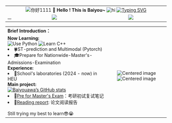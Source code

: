 
<div align = "center">
  <table>
    <!-- Header --> 
    <tr>
      <td colspan="3" align="center">
  <img src="https://media2.giphy.com/media/v1.Y2lkPTc5MGI3NjExeXR6dmlzcnd0djJzNXE3NWQzdmkwZTVoZnNjdDdwMmg1ZG9qdnRleiZlcD12MV9pbnRlcm5hbF9naWZfYnlfaWQmY3Q9Zw/bcKmIWkUMCjVm/giphy.webp" width="100" alt="你好1111" />
  <b>🥳 Hello ! This is Baiyou~</b>
  <img src="https://s1.4sai.com/src/img/gif/05/05199d960cdf46a58032300bc5b821c7.gif?e=1735488000&token=1srnZGLKZ0Aqlz6dk7yF4SkiYf4eP-YrEOdM1sob:761QqYl3lHVN-PvdRRx80ZvVM0s=" alt="hi" width="140"/>
  <a href="https://git.io/typing-svg"><img src="https://readme-typing-svg.herokuapp.com?font=DynaPuff&pause=1000&color=5CF7F0&center=true&vCenter=true&width=435&lines=A+undergraduate+from+Harbin+" alt="Typing SVG" /></a>
     </td>
    </tr>
    <!-- 进度条&访问量&QQ -->
    <tr>
      <td align = "left">
        <img src="https://raw.githubusercontent.com/Baiyouawa/Baiyouawa/main/assets/github-contribution-grid-snake.svg" alt="GitHub Snake" width = "2000" />
      </td>
      <td align="center" width="240px">
        <img src="https://access-counter.vercel.app/api/counter?name=yourname&theme=006&length=7" width = "400" />
      </td>
      <td align="center" width="210px">
        <img src="https://github.com/user-attachments/assets/41ed912d-6264-4e7f-854f-12144e13576b" height="150px" />
      </td>
    <tr>
      <table>
  <!-- First row -->
  <tr>
    <td colspan="2" align="left"><b>Brief Introduction：</b></td>
  </tr>
  <!-- Second row -->
  <tr>
    <td colspan="2" align="left">
      <b>Now Learning:</b><br>
      <img src="https://img.shields.io/badge/Use-Python-0076ab?style=flat&logo=Python&logoColor=ffffff" alt="Use Python" />
      <img src="https://img.shields.io/badge/Learn-C++-blueviolet?style=flat&logo=Visual%20Studio%20Code&logoColor=ffffff" alt="Learn C++" /><br>
      <li>🍀<a target="_blank">ST-prediction and Multimodal (Pytorch)</a></li>
      <li>🎓<a target="_blank">Prepare for Nationwide-Master's-Admissions-Examination</a></li>
      <b>Experience:</b><br>
      <li>📘<a target="_blank">School's laboratories (2024 - now) in HEU</a></li>
      <b>Main project:</b><br>
      <a href="https://github.com/anuraghazra/github-readme-stats">
        <img src="https://github-readme-stats.vercel.app/api?username=Baiyouawa" alt="Baiyouawa’s GitHub stats" />
      </a>
      <br>
      <li>🎉<a target="_blank" href="https://github.com/Baiyouawa/Nationwide-Master-s-Program-Unified-Admissions-Examination">Pre for Master's Exam</a>：考研初试复试笔记</li>
      <li>📑<a target="_blank" href="https://github.com/Baiyouawa/Transformer-Reading-Reports">Reading report</a>: 论文阅读报告</li>
      <br>Still trying my best to learn😎😭
    </td>
    <!-- Right-hand column (centered content) -->
    <td align="center">
      <!-- Add any content you want centered here, e.g., images, charts, etc. -->
      <img src="https://github.com/user-attachments/assets/621c866e-024f-435c-b1c3-a388ce5438ed" alt="Centered image" height="200px"width = "300px" />
      <img src="https://github.com/user-attachments/assets/9d2b00c3-2eb5-46f5-a96b-eca8bc252e77" alt="Centered image" height="200px"width = "300px" />
    </td>
  </tr>
</table>
</div>

    

